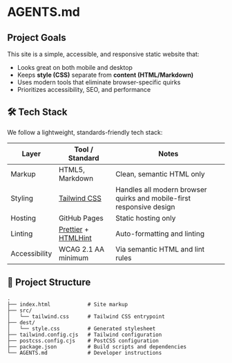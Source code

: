 # AGENTS.md

## Project Goals

This site is a simple, accessible, and responsive static website that:

- Looks great on both mobile and desktop
- Keeps **style (CSS)** separate from **content (HTML/Markdown)**
- Uses modern tools that eliminate browser-specific quirks
- Prioritizes accessibility, SEO, and performance

## 🛠️ Tech Stack

We follow a lightweight, standards-friendly tech stack:

| Layer         | Tool / Standard                                                     | Notes                                                                |
| ------------- | ------------------------------------------------------------------- | -------------------------------------------------------------------- |
| Markup        | HTML5, Markdown                                                     | Clean, semantic HTML only                                            |
| Styling       | [Tailwind CSS](https://tailwindcss.com/)                            | Handles all modern browser quirks and mobile-first responsive design |
| Hosting       | GitHub Pages                                                        | Static hosting only                                                  |
| Linting       | [Prettier](https://prettier.io/) + [HTMLHint](https://htmlhint.io/) | Auto-formatting and linting                                          |
| Accessibility | WCAG 2.1 AA minimum                                                 | Via semantic HTML and lint rules                                     |

## 📁 Project Structure

```plaintext
.
├── index.html            # Site markup
├── src/
│   └── tailwind.css      # Tailwind CSS entrypoint
├── dest/
│   └── style.css         # Generated stylesheet
├── tailwind.config.cjs   # Tailwind configuration
├── postcss.config.cjs    # PostCSS configuration
├── package.json          # Build scripts and dependencies
└── AGENTS.md             # Developer instructions
```

